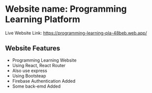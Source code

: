 # Website name: Programming Learning Platform
Live Website Link: https://programming-learning-pla-48beb.web.app/

## Website Features
* Programming Learning Website
* Using React, React Router
* Also use express
* Using Bootsteap
* Firebase Authentication Added
* Some back-emd Added
